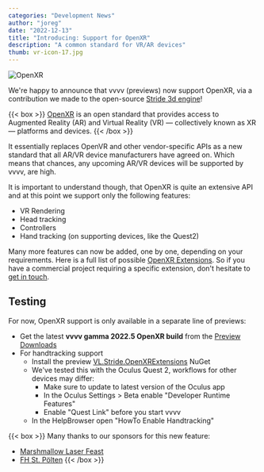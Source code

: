 ```yaml
---
categories: "Development News"
author: "joreg"
date: "2022-12-13"
title: "Introducing: Support for OpenXR"
description: "A common standard for VR/AR devices"
thumb: vr-icon-17.jpg
---
```

![OpenXR](OpenXR_170px_Feb17.png)

We're happy to announce that vvvv (previews) now support OpenXR, via a contribution we made to the open-source [Stride 3d engine](https://stride3d.net/)!

{{< box >}}
[OpenXR](https://www.khronos.org/OpenXR/) is an open standard that provides access to Augmented Reality (AR) and Virtual Reality (VR) — collectively known as XR — platforms and devices.
{{< /box >}}

It essentially replaces OpenVR and other vendor-specific APIs as a new standard that all AR/VR device manufacturers have agreed on. Which means that chances, any upcoming AR/VR devices will be supported by vvvv, are high. 

It is important to understand though, that OpenXR is quite an extensive API and at this point we support only the following features:
- VR Rendering
- Head tracking
- Controllers
- Hand tracking (on supporting devices, like the Quest2)

Many more features can now be added, one by one, depending on your requirements. Here is a full list of possible [OpenXR Extensions](https://www.khronos.org/registry/OpenXR/specs/1.0/html/xrspec.html#extension-appendices-list). So if you have a commercial project requiring a specific extension, don't hesitate to [get in touch](mailto:devvvvs@vvvv.org).

## Testing
For now, OpenXR support is only available in a separate line of previews:
* Get the latest **vvvv gamma 2022.5 OpenXR build** from the [Preview Downloads](/#Download)
* For handtracking support
  * Install the preview [VL.Stride.OpenXRExtensions](https://www.nuget.org/packages/VL.Stride.OpenXRExtensions) NuGet
  * We've tested this with the Oculus Quest 2, workflows for other devices may differ:
    * Make sure to update to latest version of the Oculus app
    * In the Oculus Settings > Beta enable "Developer Runtime Features"
    * Enable "Quest Link" before you start vvvv
  * In the HelpBrowser open "HowTo Enable Handtracking" 

{{< box >}}
Many thanks to our sponsors for this new feature:
- [Marshmallow Laser Feast](https://www.marshmallowlaserfeast.com/)
- [FH St. Pölten](https://icmt.fhstp.ac.at/)
{{< /box >}}